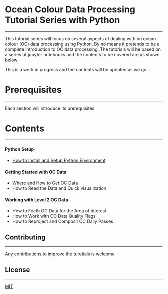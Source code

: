 # Ocean Colour Data Processing Tutorial Series with Python

---

This tutorial series will focus on several aspects of dealing with on ocean colour (OC) data processing using Python.
By no means it pretends to be a complete introduction to OC data processing.
The tutorials will be based on a series of jupyter notebooks and the contents to be covered are as shown below

This is a work in progress and the contents will be updated as we go...

# Prerequisites
---
Each section will introduce its prerequisites <br/>


# Contents

---
#### Python Setup
- [How to Install and Setup Python Environment](https://github.com/Elgyii/POD-TSP/blob/master/python-installation-environment-setup.ipynb)

#### Getting Started with OC Data
- Where and How to Get OC Data
- How to Read the Data and Quick visualization

#### Working with Level 2 OC Data
- How to Fecth OC Data for the Area of Interest
- How to Work with OC Data Quality Flags
- How to Reproject and Composit OC Daily Passes <br/>



## Contributing
---
Any contributions to improve the turotials is welcome <br/>



## License
---
[MIT](https://choosealicense.com/licenses/mit/)